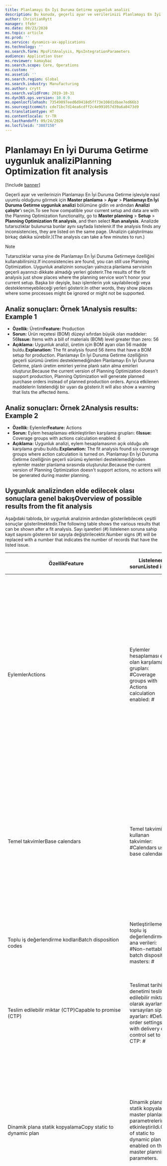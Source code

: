 ```yaml
---
title: Planlamayı En İyi Duruma Getirme uygunluk analizi
description: Bu konuda, geçerli ayar ve verilerinizi Planlamayı En İyi Duruma Getirme işlevinin özelliklerine göre nasıl doğrulayacağınız açıklanmaktadır.
author: ChristianRytt
manager: tfehr
ms.date: 09/23/2020
ms.topic: article
ms.prod: ''
ms.service: dynamics-ax-applications
ms.technology: ''
ms.search.form: MpsFitAnalysis, MpsIntegrationParameters
audience: Application User
ms.reviewer: kamaybac
ms.search.scope: Core, Operations
ms.custom: ''
ms.assetid: ''
ms.search.region: Global
ms.search.industry: Manufacturing
ms.author: crytt
ms.search.validFrom: 2019-10-31
ms.dyn365.ops.version: 10.0.9
ms.openlocfilehash: 73549097eed6d9418d5ff73e108d1dbae7ed66b3
ms.sourcegitcommit: cde71bc7d14ea6cdff2c4e991057d39a6a0473d9
ms.translationtype: HT
ms.contentlocale: tr-TR
ms.lasthandoff: 09/24/2020
ms.locfileid: "3887150"
---
```

# <a name="planning-optimization-fit-analysis"></a><span data-ttu-id="7374e-103">Planlamayı En İyi Duruma Getirme uygunluk analizi</span><span class="sxs-lookup"><span data-stu-id="7374e-103">Planning Optimization fit analysis</span></span>

[!include [banner](../../includes/banner.md)]

<span data-ttu-id="7374e-104">Geçerli ayar ve verilerinizin Planlamayı En İyi Duruma Getirme işleviyle nasıl uyumlu olduğunu görmek için **Master planlama** \> **Ayar** \> **Planlamayı En İyi Duruma Getirme uygunluk analizi** bölümüne gidin ve ardından **Analizi çalıştır**'ı seçin.</span><span class="sxs-lookup"><span data-stu-id="7374e-104">To see how compatible your current setup and data are with the Planning Optimization functionality, go to **Master planning** \> **Setup** \> **Planning Optimization fit analysis**, and then select **Run analysis**.</span></span> <span data-ttu-id="7374e-105">Analizde tutarsızlıklar bulunursa bunlar aynı sayfada listelenir.</span><span class="sxs-lookup"><span data-stu-id="7374e-105">If the analysis finds any inconsistencies, they are listed on the same page.</span></span> <span data-ttu-id="7374e-106">(Analizin çalıştırılması birkaç dakika sürebilir.)</span><span class="sxs-lookup"><span data-stu-id="7374e-106">(The analysis can take a few minutes to run.)</span></span>

> [!NOTE]
> <span data-ttu-id="7374e-107">Tutarsızlıklar varsa yine de Planlamayı En İyi Duruma Getirmeye özelliğini kullanabilirsiniz.</span><span class="sxs-lookup"><span data-stu-id="7374e-107">If inconsistencies are found, you can still use Planning Optimization.</span></span> <span data-ttu-id="7374e-108">Uygunluk analizinin sonuçları yalnızca planlama servisinin geçerli ayarınızı dikkate almadığı yerleri gösterir.</span><span class="sxs-lookup"><span data-stu-id="7374e-108">The results of the fit analysis just show places where the planning service won't honor your current setup.</span></span> <span data-ttu-id="7374e-109">Başka bir deyişle, bazı işlemlerin yok sayılabileceği veya desteklenmeyebileceği yerleri gösterir.</span><span class="sxs-lookup"><span data-stu-id="7374e-109">In other words, they show places where some processes might be ignored or might not be supported.</span></span>

## <a name="analysis-results-example-1"></a><span data-ttu-id="7374e-110">Analiz sonuçları: Örnek 1</span><span class="sxs-lookup"><span data-stu-id="7374e-110">Analysis results: Example 1</span></span>

- <span data-ttu-id="7374e-111">**Özellik:** Üretim</span><span class="sxs-lookup"><span data-stu-id="7374e-111">**Feature:** Production</span></span>
- <span data-ttu-id="7374e-112">**Sorun:** Ürün reçetesi (BOM) düzeyi sıfırdan büyük olan maddeler: 56</span><span class="sxs-lookup"><span data-stu-id="7374e-112">**Issue:** Items with a bill of materials (BOM) level greater than zero: 56</span></span>
- <span data-ttu-id="7374e-113">**Açıklama:** Uygunluk analizi, üretim için BOM ayarı olan 56 madde buldu.</span><span class="sxs-lookup"><span data-stu-id="7374e-113">**Explanation:** The fit analysis found 56 items that have a BOM setup for production.</span></span> <span data-ttu-id="7374e-114">Planlamayı En İyi Duruma Getirme özelliğinin geçerli sürümü üretimi desteklemediğinden Planlamayı En İyi Duruma Getirme, planlı üretim emirleri yerine planlı satın alma emirleri oluşturur.</span><span class="sxs-lookup"><span data-stu-id="7374e-114">Because the current version of Planning Optimization doesn't support production, Planning Optimization will generate planned purchase orders instead of planned production orders.</span></span> <span data-ttu-id="7374e-115">Ayrıca etkilenen maddelerin listelendiği bir uyarı da gösterir.</span><span class="sxs-lookup"><span data-stu-id="7374e-115">It will also show a warning that lists the affected items.</span></span>

## <a name="analysis-results-example-2"></a><span data-ttu-id="7374e-116">Analiz sonuçları: Örnek 2</span><span class="sxs-lookup"><span data-stu-id="7374e-116">Analysis results: Example 2</span></span>

- <span data-ttu-id="7374e-117">**Özellik:** Eylemler</span><span class="sxs-lookup"><span data-stu-id="7374e-117">**Feature:** Actions</span></span>
- <span data-ttu-id="7374e-118">**Sorun:** Eylem hesaplaması etkinleştirilen karşılama grupları: 6</span><span class="sxs-lookup"><span data-stu-id="7374e-118">**Issue:** Coverage groups with actions calculation enabled: 6</span></span>
- <span data-ttu-id="7374e-119">**Açıklama:** Uygunluk analizi, eylem hesaplamasının açık olduğu altı karşılama grubu buldu.</span><span class="sxs-lookup"><span data-stu-id="7374e-119">**Explanation:** The fit analysis found six coverage groups where action calculation is turned on.</span></span> <span data-ttu-id="7374e-120">Planlamayı En İyi Duruma Getirme özelliğinin geçerli sürümü eylemleri desteklemediğinden eylemler master planlama sırasında oluşturulur.</span><span class="sxs-lookup"><span data-stu-id="7374e-120">Because the current version of Planning Optimization doesn't support actions, no actions will be generated during master planning.</span></span>

## <a name="overview-of-possible-results-from-the-fit-analysis"></a><span data-ttu-id="7374e-121">Uygunluk analizinden elde edilecek olası sonuçlara genel bakış</span><span class="sxs-lookup"><span data-stu-id="7374e-121">Overview of possible results from the fit analysis</span></span>

<span data-ttu-id="7374e-122">Aşağıdaki tabloda, bir uygunluk analizinin ardından gösterilebilecek çeşitli sonuçlar gösterilmektedir.</span><span class="sxs-lookup"><span data-stu-id="7374e-122">The following table shows the various results that can be shown after a fit analysis.</span></span> <span data-ttu-id="7374e-123">Sayı işaretleri (_\#_) listelenen soruna sahip kayıt sayısını gösteren bir sayıyla değiştirilecektir.</span><span class="sxs-lookup"><span data-stu-id="7374e-123">Number signs (_\#_) will be replaced with a number that indicates the number of records that have the listed issue.</span></span>

| <span data-ttu-id="7374e-124">Özellik</span><span class="sxs-lookup"><span data-stu-id="7374e-124">Feature</span></span> | <span data-ttu-id="7374e-125">Listelenen sorun</span><span class="sxs-lookup"><span data-stu-id="7374e-125">Listed issue</span></span> | <span data-ttu-id="7374e-126">Açıklama</span><span class="sxs-lookup"><span data-stu-id="7374e-126">Explanation</span></span> | <span data-ttu-id="7374e-127">Beklenen kullanılabilirlik</span><span class="sxs-lookup"><span data-stu-id="7374e-127">Expected availability</span></span> |
| --- | --- | --- | --- |
| <span data-ttu-id="7374e-128">Eylemler</span><span class="sxs-lookup"><span data-stu-id="7374e-128">Actions</span></span> | <span data-ttu-id="7374e-129">Eylemler hesaplaması etkin olan karşılama grupları: _\#_</span><span class="sxs-lookup"><span data-stu-id="7374e-129">Coverage groups with Actions calculation enabled: _\#_</span></span> | <span data-ttu-id="7374e-130">Bu özellik beklemededir.</span><span class="sxs-lookup"><span data-stu-id="7374e-130">This feature is pending.</span></span> <span data-ttu-id="7374e-131">Şu anda, bu ayara bakılmaksızın eylemler Planlamayı En İyi Duruma Getirme etkinleştirildiğinde master planlama sırasında oluşturulmaz.</span><span class="sxs-lookup"><span data-stu-id="7374e-131">Currently, actions aren't generated during master planning when Planning Optimization is enabled, regardless of this setting.</span></span> <span data-ttu-id="7374e-132">Eylemlerin başlıca amacı, varolan siparişlerde değişiklik önermektir.</span><span class="sxs-lookup"><span data-stu-id="7374e-132">The main purpose of actions is to suggest changes to existing orders.</span></span> <span data-ttu-id="7374e-133">Eylemlerin iş süreçlerinizin bir parçası olarak etkin şekilde uygulanıp uygulanmadığını veya siparişlerle ilgili gecikme bilgilerinin yeterli olup olmadığı değerlendirin.</span><span class="sxs-lookup"><span data-stu-id="7374e-133">Evaluate if actions are actively applied as part of your business processes or if the delay information related to the orders is sufficient.</span></span> | <span data-ttu-id="7374e-134">2021 Ekim</span><span class="sxs-lookup"><span data-stu-id="7374e-134">October 2021</span></span> |
| <span data-ttu-id="7374e-135">Temel takvimler</span><span class="sxs-lookup"><span data-stu-id="7374e-135">Base calendars</span></span> | <span data-ttu-id="7374e-136">Temel takvimi kullanan takvimler: _\#_</span><span class="sxs-lookup"><span data-stu-id="7374e-136">Calendars using base calendar: _\#_</span></span> | <span data-ttu-id="7374e-137">Bu özellik beklemededir.</span><span class="sxs-lookup"><span data-stu-id="7374e-137">This feature is pending.</span></span> <span data-ttu-id="7374e-138">Şu anda, Planlamayı En İyi Duruma Getirme etkinleştirildiğinde temel takvim yok sayılır.</span><span class="sxs-lookup"><span data-stu-id="7374e-138">Currently, the base calendar is ignored when Planning Optimization is enabled.</span></span> <span data-ttu-id="7374e-139">İş süreçleriniz için temel takvimin gerekip gerekmediğini veya takvimlerdeki doğrudan kurulumun yeterli olup olmadığını değerlendirin.</span><span class="sxs-lookup"><span data-stu-id="7374e-139">Evaluate if the base calendar is needed for your business processes or if direct setup in calendars is sufficient.</span></span> | <span data-ttu-id="7374e-140">Nisan 2021</span><span class="sxs-lookup"><span data-stu-id="7374e-140">April 2021</span></span> | 
| <span data-ttu-id="7374e-141">Toplu iş değerlendirme kodları</span><span class="sxs-lookup"><span data-stu-id="7374e-141">Batch disposition codes</span></span> | <span data-ttu-id="7374e-142">Netleştirilemeyen toplu iş değerlendirme ana verileri: _\#_</span><span class="sxs-lookup"><span data-stu-id="7374e-142">Non-nettable batch disposition masters: _\#_</span></span> | <span data-ttu-id="7374e-143">Bu özellik beklemededir.</span><span class="sxs-lookup"><span data-stu-id="7374e-143">This feature is pending.</span></span> <span data-ttu-id="7374e-144">Şu anda, Planlamayı En İyi Duruma Getirme etkinleştirildiğinde, toplu iş değerlendirme kodları yok sayılır.</span><span class="sxs-lookup"><span data-stu-id="7374e-144">Currently, batch disposition codes are ignored when Planning Optimization is enabled.</span></span> | <span data-ttu-id="7374e-145">2021 Ekim</span><span class="sxs-lookup"><span data-stu-id="7374e-145">October 2021</span></span> |
| <span data-ttu-id="7374e-146">Teslim edilebilir miktar (CTP)</span><span class="sxs-lookup"><span data-stu-id="7374e-146">Capable to promise (CTP)</span></span> | <span data-ttu-id="7374e-147">Teslimat tarihi denetimi teslim edilebilir miktar olarak ayarlanmış varsayılan sipariş ayarları: _\#_</span><span class="sxs-lookup"><span data-stu-id="7374e-147">Default order settings with delivery date control set to CTP: _\#_</span></span> | <span data-ttu-id="7374e-148">Bu özellik beklemededir.</span><span class="sxs-lookup"><span data-stu-id="7374e-148">This feature is pending.</span></span> <span data-ttu-id="7374e-149">Şu anda, bu ayara bakılmaksızın, Planlamayı En İyi Duruma Getirme özelliği etkinleştirildiğinde, CTP yok sayılır.</span><span class="sxs-lookup"><span data-stu-id="7374e-149">Currently, CTP is ignored when Planning Optimization is enabled, regardless of this setting.</span></span> | <span data-ttu-id="7374e-150">2021 Ekim</span><span class="sxs-lookup"><span data-stu-id="7374e-150">October 2021</span></span> |
| <span data-ttu-id="7374e-151">Dinamik plana statik kopyalama</span><span class="sxs-lookup"><span data-stu-id="7374e-151">Copy static to dynamic plan</span></span> | <span data-ttu-id="7374e-152">Dinamik plana statik kopyalama master planlama parametrelerinde etkinleştirildi.</span><span class="sxs-lookup"><span data-stu-id="7374e-152">Copy of static to dynamic plan is enabled on the master planning parameters.</span></span> | <span data-ttu-id="7374e-153">Planlamayı En İyi Duruma Getirme statik planı bu ayardan bağımsız olarak dinamik plana kopyalamaz.</span><span class="sxs-lookup"><span data-stu-id="7374e-153">Planning Optimization doesn't copy the static plan to the dynamic plan, regardless of this setting.</span></span> <span data-ttu-id="7374e-154">Genel olarak, bu kavram, Planlamayı En İyi Duruma Getirme sağlayan hız ve tamamlama nedeniyle daha az ilgilidir.</span><span class="sxs-lookup"><span data-stu-id="7374e-154">In general, this concept is less relevant because of the speed and complete regeneration that Planning Optimization provides.</span></span> <span data-ttu-id="7374e-155">İki veya daha fazla plan kullanılıyorsa, master planlama her plan için tetiklenmelidir.</span><span class="sxs-lookup"><span data-stu-id="7374e-155">If two or more plans are used, master planning should be triggered for each plan.</span></span> | <span data-ttu-id="7374e-156">2021 Ekim</span><span class="sxs-lookup"><span data-stu-id="7374e-156">October 2021</span></span> |
| <span data-ttu-id="7374e-157">Kesinleştirme</span><span class="sxs-lookup"><span data-stu-id="7374e-157">Firming</span></span> | <span data-ttu-id="7374e-158">Otomatik kesinleştirme zaman dilimi ayarlanmış karşılama grupları: _\#_</span><span class="sxs-lookup"><span data-stu-id="7374e-158">Coverage groups with auto firming time fence set: _\#_</span></span> | <span data-ttu-id="7374e-159">Sürüm 10.0.7 ve sonrasında, kesinleştirme ( _Planlamayı En İyi Duruma Getirme için Otomatik kesinleştirme_ özelliğinin [Özellik yönetiminde](../../../fin-ops-core/fin-ops/get-started/feature-management/feature-management-overview.md) etkinleştirilmiş olması koşuluyla) ayrı bir kesinleştirme toplu işi olarak desteklenir.</span><span class="sxs-lookup"><span data-stu-id="7374e-159">In version 10.0.7 and later, firming is supported as a separate firming batch job after master planning is completed (provided the _Auto-firming for Planning Optimization_ feature has been enabled in [feature management](../../../fin-ops-core/fin-ops/get-started/feature-management/feature-management-overview.md)).</span></span> <span data-ttu-id="7374e-160">Planlamayı En İyi Duruma Getirme için otomatik kesinleştirmenin gereksinim tarihini (bitiş tarihi) değil, sipariş tarihini temel aldığını unutmayın.</span><span class="sxs-lookup"><span data-stu-id="7374e-160">Note that auto firming for Planning Optimization is based on the order date (start date), not the requirement date (end date).</span></span> <span data-ttu-id="7374e-161">Bu davranış, planlanan siparişlerin, sağlama süresini kesinleştirme zaman dilimine dahil etmek zorunda kalmadan, vade tarihinde kesinleştirilmesini sağlar.</span><span class="sxs-lookup"><span data-stu-id="7374e-161">This behavior ensures that firming of planned orders occurs in due time, without having to include lead time in the firming time fence.</span></span> | <span data-ttu-id="7374e-162">Destekleniyor</span><span class="sxs-lookup"><span data-stu-id="7374e-162">Supported</span></span> |
| <span data-ttu-id="7374e-163">Kesinleştirme</span><span class="sxs-lookup"><span data-stu-id="7374e-163">Firming</span></span> | <span data-ttu-id="7374e-164">Otomatik kesinleştirme ayarlanmış madde karşılama kayıtları: _\#_</span><span class="sxs-lookup"><span data-stu-id="7374e-164">Item coverage records with auto firming set: _\#_</span></span> | <span data-ttu-id="7374e-165">Sürüm 10.0.7 ve sonrasında, otomatik kesinleştirme ( _Planlamayı En İyi Duruma Getirme için Otomatik kesinleştirme_ özelliğinin [Özellik yönetiminde](../../../fin-ops-core/fin-ops/get-started/feature-management/feature-management-overview.md) etkinleştirilmiş olması koşuluyla) ayrı bir kesinleştirme toplu işi olarak desteklenir.</span><span class="sxs-lookup"><span data-stu-id="7374e-165">In version 10.0.7 and later, auto firming is supported as a separate firming batch job after master planning is completed (provided the _Auto-firming for Planning Optimization_ feature has been enabled in [feature management](../../../fin-ops-core/fin-ops/get-started/feature-management/feature-management-overview.md)).</span></span> <span data-ttu-id="7374e-166">Planlamayı En İyi Duruma Getirme için otomatik kesinleştirmenin gereksinim tarihini (bitiş tarihi) değil, sipariş tarihini temel aldığını unutmayın.</span><span class="sxs-lookup"><span data-stu-id="7374e-166">Note that auto firming for Planning Optimization is based on the order date (start date), not the requirement date (end date).</span></span> <span data-ttu-id="7374e-167">Bu davranış, planlanan siparişlerin, sağlama süresini kesinleştirme zaman dilimine dahil etmek zorunda kalmadan, vade tarihinde kesinleştirilmesini sağlar.</span><span class="sxs-lookup"><span data-stu-id="7374e-167">This behavior ensures that firming of planned orders occurs in due time, without having to include lead time in the firming time fence.</span></span> | <span data-ttu-id="7374e-168">Destekleniyor</span><span class="sxs-lookup"><span data-stu-id="7374e-168">Supported</span></span> |
| <span data-ttu-id="7374e-169">Kesinleştirme</span><span class="sxs-lookup"><span data-stu-id="7374e-169">Firming</span></span> | <span data-ttu-id="7374e-170">Otomatik kesinleştirme ayarlanmış master planlar: _\#_</span><span class="sxs-lookup"><span data-stu-id="7374e-170">Master plans with auto firming set: _\#_</span></span> | <span data-ttu-id="7374e-171">Sürüm 10.0.7 ve sonrasında, otomatik kesinleştirme ( _Planlamayı En İyi Duruma Getirme için Otomatik kesinleştirme_ özelliğinin [Özellik yönetiminde](../../../fin-ops-core/fin-ops/get-started/feature-management/feature-management-overview.md) etkinleştirilmiş olması koşuluyla) ayrı bir kesinleştirme toplu işi olarak desteklenir.</span><span class="sxs-lookup"><span data-stu-id="7374e-171">In version 10.0.7 and later, auto firming is supported as a separate firming batch job after master planning is completed (provided the _Auto-firming for Planning Optimization_ feature has been enabled in [feature management](../../../fin-ops-core/fin-ops/get-started/feature-management/feature-management-overview.md)).</span></span> <span data-ttu-id="7374e-172">Planlamayı En İyi Duruma Getirme için otomatik kesinleştirmenin gereksinim tarihini (bitiş tarihi) değil, sipariş tarihini temel aldığını unutmayın.</span><span class="sxs-lookup"><span data-stu-id="7374e-172">Note that auto firming for Planning Optimization is based on the order date (start date), not the requirement date (end date).</span></span> <span data-ttu-id="7374e-173">Bu davranış, planlanan siparişlerin, sağlama süresini kesinleştirme zaman dilimine dahil etmek zorunda kalmadan, vade tarihinde kesinleştirilmesini sağlar.</span><span class="sxs-lookup"><span data-stu-id="7374e-173">This behavior ensures that firming of planned orders occurs in due time, without having to include lead time in the firming time fence.</span></span> | <span data-ttu-id="7374e-174">Destekleniyor</span><span class="sxs-lookup"><span data-stu-id="7374e-174">Supported</span></span> |
| <span data-ttu-id="7374e-175">FitAnalysisPlanningItems</span><span class="sxs-lookup"><span data-stu-id="7374e-175">FitAnalysisPlanningItems</span></span> | <span data-ttu-id="7374e-176">Planlama Maddeleri: _\#_</span><span class="sxs-lookup"><span data-stu-id="7374e-176">Planning Items: _\#_</span></span> | <span data-ttu-id="7374e-177">Bu özellik beklemededir.</span><span class="sxs-lookup"><span data-stu-id="7374e-177">This feature is pending.</span></span> <span data-ttu-id="7374e-178">Şu anda, planlama maddeleri Planlamayı En İyi Duruma Getirme özelliği etkinleştirildiğinde, normal maddeler gibi işlenmektedir.</span><span class="sxs-lookup"><span data-stu-id="7374e-178">Currently, planning items are handled like regular items when Planning Optimization is enabled.</span></span> | <span data-ttu-id="7374e-179">2021 Ekim</span><span class="sxs-lookup"><span data-stu-id="7374e-179">October 2021</span></span> |
| <span data-ttu-id="7374e-180">Tahmin</span><span class="sxs-lookup"><span data-stu-id="7374e-180">Forecast</span></span> | <span data-ttu-id="7374e-181">"Şirketlerarası siparişleri dahil et" etkin karşılama grupları: _\#_</span><span class="sxs-lookup"><span data-stu-id="7374e-181">Coverage groups with "Include intercompany orders" enabled: _\#_</span></span> | <span data-ttu-id="7374e-182">Bu özellik beklemededir.</span><span class="sxs-lookup"><span data-stu-id="7374e-182">This feature is pending.</span></span> <span data-ttu-id="7374e-183">Şu anda, bu ayara bakılmaksızın Planlamayı En İyi Duruma Getirme etkinleştirildiğinde master planlama aşağı akışla planlanan talebi içermez.</span><span class="sxs-lookup"><span data-stu-id="7374e-183">Currently, master planning doesn't include downstream planned demand when Planning Optimization is enabled, regardless of this setting.</span></span> <span data-ttu-id="7374e-184">Serbest bırakılmış/kesinleştirilmiş siparişlerin normal şirketlerarası işlevlerle çalışmaya devam ettiğini ve birçok senaryoyu kapsayacağını unutmayın.</span><span class="sxs-lookup"><span data-stu-id="7374e-184">Note that released/firmed orders still work with the regular intercompany functionality and will cover most scenarios.</span></span> | <span data-ttu-id="7374e-185">2020 Ekim</span><span class="sxs-lookup"><span data-stu-id="7374e-185">October 2020</span></span> |
| <span data-ttu-id="7374e-186">Tahmin</span><span class="sxs-lookup"><span data-stu-id="7374e-186">Forecast</span></span> | <span data-ttu-id="7374e-187">"Tahmin azaltma ölçütü" ayarına sahip karşılama grupları, "Siparişler" ayarından farklı bir değere ayarlanır: _\#_</span><span class="sxs-lookup"><span data-stu-id="7374e-187">Coverage groups with "Reduce forecast by" setting set to a value different than "Orders": _\#_</span></span> | <span data-ttu-id="7374e-188">Varsayılan olarak, Planlamayı En İyi Duruma Getirme bu ayardan bağımsız olarak siparişler için "Tahmini azaltma ölçütü"nü kullanır.</span><span class="sxs-lookup"><span data-stu-id="7374e-188">By default, Planning Optimization uses "Reduce forecast by" for orders, regardless of this setting.</span></span> | <span data-ttu-id="7374e-189">2020 Ekim</span><span class="sxs-lookup"><span data-stu-id="7374e-189">October 2020</span></span> |
| <span data-ttu-id="7374e-190">Tahmin</span><span class="sxs-lookup"><span data-stu-id="7374e-190">Forecast</span></span> | <span data-ttu-id="7374e-191">Alt modellere sahip tahmin modelleri: _\#_</span><span class="sxs-lookup"><span data-stu-id="7374e-191">Forecast models with sub models: _\#_</span></span> | <span data-ttu-id="7374e-192">Bu özellik beklemededir.</span><span class="sxs-lookup"><span data-stu-id="7374e-192">This feature is pending.</span></span> <span data-ttu-id="7374e-193">Şu anda alt model kullanan tahminler, Planlamayı En İyi Duruma Getirme etkin olduğunda desteklenmez.</span><span class="sxs-lookup"><span data-stu-id="7374e-193">Currently, forecasts that use sub-models aren't supported when Planning Optimization is enabled.</span></span> <span data-ttu-id="7374e-194">Bu ayar ne olursa olsun yok sayılır.</span><span class="sxs-lookup"><span data-stu-id="7374e-194">They will be ignored, regardless of this setting.</span></span> | <span data-ttu-id="7374e-195">Nisan 2021</span><span class="sxs-lookup"><span data-stu-id="7374e-195">April 2021</span></span> |
| <span data-ttu-id="7374e-196">Tahmin</span><span class="sxs-lookup"><span data-stu-id="7374e-196">Forecast</span></span> | <span data-ttu-id="7374e-197">"Tedarik tahminini dahil et" seçeneğinin etkin olduğu Master planlar: _\#_</span><span class="sxs-lookup"><span data-stu-id="7374e-197">Master plans with "Include supply forecast" enabled: _\#_</span></span> | <span data-ttu-id="7374e-198">Bu özellik beklemededir.</span><span class="sxs-lookup"><span data-stu-id="7374e-198">This feature is pending.</span></span> <span data-ttu-id="7374e-199">Şu anda tedarik tahminleri, Planlamayı En İyi Duruma Getirme etkin olduğunda desteklenmez.</span><span class="sxs-lookup"><span data-stu-id="7374e-199">Currently, supply forecasts aren't supported when Planning Optimization is enabled.</span></span> <span data-ttu-id="7374e-200">Bu ayar ne olursa olsun yok sayılır.</span><span class="sxs-lookup"><span data-stu-id="7374e-200">They will be ignored, regardless of this setting.</span></span> | <span data-ttu-id="7374e-201">2021 Ekim</span><span class="sxs-lookup"><span data-stu-id="7374e-201">October 2021</span></span> |
| <span data-ttu-id="7374e-202">Dondurma zaman dilimi</span><span class="sxs-lookup"><span data-stu-id="7374e-202">Freeze time fence</span></span> | <span data-ttu-id="7374e-203">Dondurma zaman dilimi ayarlanmış karşılama grupları: _\#_</span><span class="sxs-lookup"><span data-stu-id="7374e-203">Coverage groups with freeze time fence set: _\#_</span></span> | <span data-ttu-id="7374e-204">Dondurma zaman dilimi genellikle kullanılmaz ve şu anda Planlamayı En İyi Duruma Getirme için bunun dahil edileceği plan yoktur.</span><span class="sxs-lookup"><span data-stu-id="7374e-204">The freeze time fence isn't often used, and there are currently no plans to include it for Planning Optimization.</span></span> <span data-ttu-id="7374e-205">Şu anda, bu ayara bakılmaksızın, Planlamayı En İyi Duruma Getirme özelliği etkinleştirildiğinde, dondurma zaman dilimi ayarı yok sayılır.</span><span class="sxs-lookup"><span data-stu-id="7374e-205">Currently, the freeze time fence setup is ignored when Planning Optimization is enabled, regardless of this setting.</span></span> | <span data-ttu-id="7374e-206">-</span><span class="sxs-lookup"><span data-stu-id="7374e-206">N/A</span></span> |
| <span data-ttu-id="7374e-207">Dondurma zaman dilimi</span><span class="sxs-lookup"><span data-stu-id="7374e-207">Freeze time fence</span></span> | <span data-ttu-id="7374e-208">Dondurma zaman dilimi ayarlanmış madde karşılama kayıtları: _\#_</span><span class="sxs-lookup"><span data-stu-id="7374e-208">Item coverage records with freeze time fence set: _\#_</span></span> | <span data-ttu-id="7374e-209">Dondurma zaman dilimi genellikle kullanılmaz ve şu anda Planlamayı En İyi Duruma Getirme için bunun dahil edileceği plan yoktur.</span><span class="sxs-lookup"><span data-stu-id="7374e-209">The freeze time fence isn't often used, and there are currently no plans to include it for Planning Optimization.</span></span> <span data-ttu-id="7374e-210">Şu anda, bu ayara bakılmaksızın, Planlamayı En İyi Duruma Getirme özelliği etkinleştirildiğinde, dondurma zaman dilimi ayarı yok sayılır.</span><span class="sxs-lookup"><span data-stu-id="7374e-210">Currently, the freeze time fence setup is ignored when Planning Optimization is enabled, regardless of this setting.</span></span> | <span data-ttu-id="7374e-211">-</span><span class="sxs-lookup"><span data-stu-id="7374e-211">N/A</span></span> |
| <span data-ttu-id="7374e-212">Dondurma zaman dilimi</span><span class="sxs-lookup"><span data-stu-id="7374e-212">Freeze time fence</span></span> | <span data-ttu-id="7374e-213">Dondurma zaman dilimi ayarlanmış master planlar: _\#_</span><span class="sxs-lookup"><span data-stu-id="7374e-213">Master plans with freeze time fence set: _\#_</span></span> | <span data-ttu-id="7374e-214">Dondurma zaman dilimi genellikle kullanılmaz ve şu anda Planlamayı En İyi Duruma Getirme için bunun dahil edileceği plan yoktur.</span><span class="sxs-lookup"><span data-stu-id="7374e-214">The freeze time fence isn't often used, and there are currently no plans to include it for Planning Optimization.</span></span> <span data-ttu-id="7374e-215">Şu anda, bu ayara bakılmaksızın, Planlamayı En İyi Duruma Getirme özelliği etkinleştirildiğinde, dondurma zaman dilimi ayarı yok sayılır.</span><span class="sxs-lookup"><span data-stu-id="7374e-215">Currently, the freeze time fence setup is ignored when Planning Optimization is enabled, regardless of this setting.</span></span> | <span data-ttu-id="7374e-216">-</span><span class="sxs-lookup"><span data-stu-id="7374e-216">N/A</span></span> |
| <span data-ttu-id="7374e-217">Şirketlerarası</span><span class="sxs-lookup"><span data-stu-id="7374e-217">Intercompany</span></span> | <span data-ttu-id="7374e-218">Planlanmış aşağı akış talebi dahil master planlar: _\#_</span><span class="sxs-lookup"><span data-stu-id="7374e-218">Master plans including planned downstream demand: _\#_</span></span> | <span data-ttu-id="7374e-219">Bu özellik beklemededir.</span><span class="sxs-lookup"><span data-stu-id="7374e-219">This feature is pending.</span></span> <span data-ttu-id="7374e-220">Şu anda, bu ayara bakılmaksızın Planlamayı En İyi Duruma Getirme etkinleştirildiğinde master planlama aşağı akışla planlanan talebi içermez.</span><span class="sxs-lookup"><span data-stu-id="7374e-220">Currently, master planning doesn't include downstream planned demand when Planning Optimization is enabled, regardless of this setting.</span></span> <span data-ttu-id="7374e-221">Serbest bırakılmış/kesinleştirilmiş siparişlerin normal şirketlerarası işlevlerle çalışmaya devam ettiğini ve birçok senaryoyu kapsayacağını unutmayın.</span><span class="sxs-lookup"><span data-stu-id="7374e-221">Note that released/firmed orders still work with the normal intercompany functionality and will cover most scenarios.</span></span> | <span data-ttu-id="7374e-222">2020 Ekim</span><span class="sxs-lookup"><span data-stu-id="7374e-222">October 2020</span></span> |
| <span data-ttu-id="7374e-223">Kanban</span><span class="sxs-lookup"><span data-stu-id="7374e-223">Kanban</span></span> | <span data-ttu-id="7374e-224">Planlanan sipariş türü kanban olan madde karşılama kayıtları: _\#_</span><span class="sxs-lookup"><span data-stu-id="7374e-224">Item coverage records with planned order type kanban: _\#_</span></span> | <span data-ttu-id="7374e-225">Bu özellik beklemededir.</span><span class="sxs-lookup"><span data-stu-id="7374e-225">This feature is pending.</span></span> <span data-ttu-id="7374e-226">Şu anda, Planlamayı En İyi Duruma Getirme etkinleştirildiğinde, Kanban olarak ayarlanmış madde karşılama yok sayılır.</span><span class="sxs-lookup"><span data-stu-id="7374e-226">Currently, item coverage that is set to kanban will be ignored when Planning Optimization is enabled.</span></span> <span data-ttu-id="7374e-227">Kanban planlı sipariş türü Master planlama sırasında bir uyarı oluşturacak ve planlanan satınalma siparişleri ilgili talebi kapsayacak şekilde oluşturulacaktır.</span><span class="sxs-lookup"><span data-stu-id="7374e-227">The kanban planned order type will create a warning during master planning, and planned purchase orders will be created to cover the related demand.</span></span> | <span data-ttu-id="7374e-228">2021 Ekim</span><span class="sxs-lookup"><span data-stu-id="7374e-228">October 2021</span></span> |
| <span data-ttu-id="7374e-229">Kanban</span><span class="sxs-lookup"><span data-stu-id="7374e-229">Kanban</span></span> | <span data-ttu-id="7374e-230">Varsayılan sipariş türü kanban olan maddeler: _\#_</span><span class="sxs-lookup"><span data-stu-id="7374e-230">Items with default order type kanban: _\#_</span></span> | <span data-ttu-id="7374e-231">Şu anda, Planlamayı En İyi Duruma Getirme etkinleştirildiğinde, Kanban olarak ayarlanmış varsayılan sipariş türü yok sayılır.</span><span class="sxs-lookup"><span data-stu-id="7374e-231">Currently, a default order type that is set to kanban will be ignored when Planning Optimization is enabled.</span></span> <span data-ttu-id="7374e-232">Kanban varsayılan sipariş türü Master planlama sırasında bir uyarı oluşturacak ve planlanan satınalma siparişleri ilgili talebi kapsayacak şekilde oluşturulacaktır.</span><span class="sxs-lookup"><span data-stu-id="7374e-232">The kanban default order type will create a warning during master planning, and planned purchase orders will be created to cover the related demand.</span></span> | <span data-ttu-id="7374e-233">2021 Ekim</span><span class="sxs-lookup"><span data-stu-id="7374e-233">October 2021</span></span> |
| <span data-ttu-id="7374e-234">Ürün yaşam döngüsü durumu</span><span class="sxs-lookup"><span data-stu-id="7374e-234">Product lifecycle state</span></span>   | <span data-ttu-id="7374e-235">Ürün yaşam döngüsü durumları planlama için etkin değil: _\#_</span><span class="sxs-lookup"><span data-stu-id="7374e-235">Product lifecycle states not active for planning: _\#_</span></span> | <span data-ttu-id="7374e-236">Bu özellik beklemededir.</span><span class="sxs-lookup"><span data-stu-id="7374e-236">This is a pending feature.</span></span> <span data-ttu-id="7374e-237">Şu anda Planlamayı En İyi Duruma Getirme etkinken, Ürün yaşam döngüsü durumu yok sayılır.</span><span class="sxs-lookup"><span data-stu-id="7374e-237">Currently the Product lifecycle state is ignored with Planning Optimization enabled.</span></span> <span data-ttu-id="7374e-238">Ürün yaşam döngüsü durumunun planlama için devre dışı bırakıldığı ürünlerin dahil edilmesini önlemek için plan düzeyi ürün filtresini ayarlayabilirsiniz.</span><span class="sxs-lookup"><span data-stu-id="7374e-238">You can adjust the plan level product filter to avoid including products where product lifecycle state is disabled for planning.</span></span> | <span data-ttu-id="7374e-239">2020 Ekim</span><span class="sxs-lookup"><span data-stu-id="7374e-239">October 2020</span></span> |
| <span data-ttu-id="7374e-240">Üretim</span><span class="sxs-lookup"><span data-stu-id="7374e-240">Production</span></span> | <span data-ttu-id="7374e-241">Yuvarlama veya birden fazla kurulum içeren ürün reçetesi satırları: _\#_</span><span class="sxs-lookup"><span data-stu-id="7374e-241">BOM lines with rounding or multiple setup: _\#_</span></span> | <span data-ttu-id="7374e-242">Bu özellik beklemededir.</span><span class="sxs-lookup"><span data-stu-id="7374e-242">This feature is pending.</span></span> <span data-ttu-id="7374e-243">Şu anda, Planlamayı En İyi Duruma Getirme etkinleştirildiğinde, ürün reçetesi satırlarında yuvarlama ve birden çok kurulum bu ayara bakılmaksızın yok sayılır.</span><span class="sxs-lookup"><span data-stu-id="7374e-243">Currently, rounding and multiple setups are ignored on BOM lines when Planning Optimization is enabled, regardless of this setting.</span></span> | <span data-ttu-id="7374e-244">Nisan 2021</span><span class="sxs-lookup"><span data-stu-id="7374e-244">April 2021</span></span> |
| <span data-ttu-id="7374e-245">Üretim</span><span class="sxs-lookup"><span data-stu-id="7374e-245">Production</span></span> | <span data-ttu-id="7374e-246">Formül ölçümü içeren ürün reçetesi/formül satırları: _\#_</span><span class="sxs-lookup"><span data-stu-id="7374e-246">BOM/formula lines with formula measurement: _\#_</span></span> | <span data-ttu-id="7374e-247">Bu özellik beklemededir.</span><span class="sxs-lookup"><span data-stu-id="7374e-247">This feature is pending.</span></span> <span data-ttu-id="7374e-248">Şu anda, Planlamayı En İyi Duruma Getirme etkinleştirildiğinde, ürün reçetesi ve formül satırlarında formül ölçümü bu ayara bakılmaksızın yok sayılır.</span><span class="sxs-lookup"><span data-stu-id="7374e-248">Currently, formula measurement is ignored on BOM and formula lines when Planning Optimization is enabled, regardless of this setting.</span></span> | <span data-ttu-id="7374e-249">2021 Ekim</span><span class="sxs-lookup"><span data-stu-id="7374e-249">October 2021</span></span> |
| <span data-ttu-id="7374e-250">Üretim</span><span class="sxs-lookup"><span data-stu-id="7374e-250">Production</span></span> | <span data-ttu-id="7374e-251">Madde alternatifi olan ürün reçetesi/formül satırları (plan grupları): _\#_</span><span class="sxs-lookup"><span data-stu-id="7374e-251">BOM/formula lines with item substitution (plan groups): _\#_</span></span> | <span data-ttu-id="7374e-252">Bu özellik beklemededir.</span><span class="sxs-lookup"><span data-stu-id="7374e-252">This feature is pending.</span></span> <span data-ttu-id="7374e-253">Şu anda, Planlamayı En İyi Duruma Getirme etkinleştirildiğinde, ürün reçetesi ve formül satırlarında madde alternatifi (plan grupları) bu ayara bakılmaksızın yok sayılır.</span><span class="sxs-lookup"><span data-stu-id="7374e-253">Currently, item substitution (plan groups) is ignored on BOM and formula lines when Planning Optimization is enabled, regardless of this setting.</span></span> | <span data-ttu-id="7374e-254">2021 Ekim</span><span class="sxs-lookup"><span data-stu-id="7374e-254">October 2021</span></span> |
| <span data-ttu-id="7374e-255">Üretim</span><span class="sxs-lookup"><span data-stu-id="7374e-255">Production</span></span> | <span data-ttu-id="7374e-256">Negatif miktara sahip ürün reçetesi/formül satırları: _\#_</span><span class="sxs-lookup"><span data-stu-id="7374e-256">BOM/formula lines with negative quantity: _\#_</span></span> | <span data-ttu-id="7374e-257">Bu özellik beklemededir.</span><span class="sxs-lookup"><span data-stu-id="7374e-257">This feature is pending.</span></span> <span data-ttu-id="7374e-258">Negatif miktarı olan ürün reçetesi ve formül satırları 0 (sıfır) miktarıyla dahil edilir ve Planlamayı En İyi Duruma Getirme etkinleştirildiğinde bir uyarı verilir.</span><span class="sxs-lookup"><span data-stu-id="7374e-258">BOM and formula lines that have negative quantity will be included with a quantity of 0 (zero) and a warning will be issued when Planning Optimization is enabled.</span></span> <span data-ttu-id="7374e-259">Uyarılardan kaçınmak için ana verileri güncelleştirin.</span><span class="sxs-lookup"><span data-stu-id="7374e-259">Update master data to avoid warnings.</span></span> | <span data-ttu-id="7374e-260">2021 Ekim</span><span class="sxs-lookup"><span data-stu-id="7374e-260">October 2021</span></span> |
| <span data-ttu-id="7374e-261">Üretim</span><span class="sxs-lookup"><span data-stu-id="7374e-261">Production</span></span> | <span data-ttu-id="7374e-262">Kaynak tüketimi içeren ürün reçetesi/formül satırları: _\#_</span><span class="sxs-lookup"><span data-stu-id="7374e-262">BOM/formula lines with resource consumption: _\#_</span></span> | <span data-ttu-id="7374e-263">Bu özellik beklemededir.</span><span class="sxs-lookup"><span data-stu-id="7374e-263">This feature is pending.</span></span> <span data-ttu-id="7374e-264">Şu anda, Planlamayı En İyi Duruma Getirme etkinleştirildiğinde, kaynak tüketimi olan ürün reçetesi ve formül satırları yok sayılır.</span><span class="sxs-lookup"><span data-stu-id="7374e-264">Currently, BOM and formula lines that have resource consumption are ignored when Planning Optimization is enabled.</span></span> <span data-ttu-id="7374e-265">Bu özellik desteklenmeye başladığında, malzeme gereksinimi üretim başlangıç tarihi olarak ayarlanır.</span><span class="sxs-lookup"><span data-stu-id="7374e-265">When this feature is supported, the material requirement will be set to the production start date.</span></span> <span data-ttu-id="7374e-266">Bu özellik desteklenene kadar, kaynak tüketim bayrağıyla işaretlenen malzemeler için gereksinimler oluşturulmaz.</span><span class="sxs-lookup"><span data-stu-id="7374e-266">Until this feature is supported, requirements will not be generated for materials that are marked with a resource consumption flag.</span></span> | <span data-ttu-id="7374e-267">Nisan 2021</span><span class="sxs-lookup"><span data-stu-id="7374e-267">April 2021</span></span> |
| <span data-ttu-id="7374e-268">Üretim</span><span class="sxs-lookup"><span data-stu-id="7374e-268">Production</span></span> | <span data-ttu-id="7374e-269">Adım tüketimi içeren ürün reçetesi/formül satırları: _\#_</span><span class="sxs-lookup"><span data-stu-id="7374e-269">BOM/formula lines with step consumption: _\#_</span></span> | <span data-ttu-id="7374e-270">Bu özellik beklemededir.</span><span class="sxs-lookup"><span data-stu-id="7374e-270">This feature is pending.</span></span> <span data-ttu-id="7374e-271">Şu anda, Planlamayı En İyi Duruma Getirme etkinleştirildiğinde, adım tüketimi ürün reçetesi ve formül satırında yok sayılır.</span><span class="sxs-lookup"><span data-stu-id="7374e-271">Currently, step consumption is ignored on BOM and formula lines when Planning Optimization is enabled.</span></span> | <span data-ttu-id="7374e-272">2021 Ekim</span><span class="sxs-lookup"><span data-stu-id="7374e-272">October 2021</span></span> |
| <span data-ttu-id="7374e-273">Üretim</span><span class="sxs-lookup"><span data-stu-id="7374e-273">Production</span></span> | <span data-ttu-id="7374e-274">Sabit ıskarta veya değişken ıskartanın tanımlandığı ürün reçeteleri: _\#_</span><span class="sxs-lookup"><span data-stu-id="7374e-274">BOMs with constant scrap or variable scrap defined: _\#_</span></span> | <span data-ttu-id="7374e-275">Bu özellik beklemededir.</span><span class="sxs-lookup"><span data-stu-id="7374e-275">This feature is pending.</span></span> <span data-ttu-id="7374e-276">Şu anda, Planlamayı En İyi Duruma Getirme etkinleştirildiğinde, ürün reçetelerinde tanımlanan sabit ıskarta ve değişken ıskarta yok sayılır.</span><span class="sxs-lookup"><span data-stu-id="7374e-276">Currently, constant scrap and variable scrap that are defined on BOMs are ignored when Planning Optimization is enabled.</span></span> | <span data-ttu-id="7374e-277">2021 Ekim</span><span class="sxs-lookup"><span data-stu-id="7374e-277">October 2021</span></span> |
| <span data-ttu-id="7374e-278">Üretim</span><span class="sxs-lookup"><span data-stu-id="7374e-278">Production</span></span> | <span data-ttu-id="7374e-279">Alt sözleşme içeren ürün reçeteleri: _\#_</span><span class="sxs-lookup"><span data-stu-id="7374e-279">BOMs with subcontracting: _\#_</span></span> | <span data-ttu-id="7374e-280">Bu özellik beklemededir.</span><span class="sxs-lookup"><span data-stu-id="7374e-280">This feature is pending.</span></span> <span data-ttu-id="7374e-281">Şu anda, bu ayara bakılmaksızın, Planlamayı En İyi Duruma Getirme özelliği etkinleştirildiğinde, ürün reçetelerindeki alr sözleşme ayarı yok sayılır.</span><span class="sxs-lookup"><span data-stu-id="7374e-281">Currently, the subcontracting setup on BOMs is ignored when Planning Optimization is enabled, regardless of this setting.</span></span> | <span data-ttu-id="7374e-282">2021 Ekim</span><span class="sxs-lookup"><span data-stu-id="7374e-282">October 2021</span></span> |
| <span data-ttu-id="7374e-283">Üretim</span><span class="sxs-lookup"><span data-stu-id="7374e-283">Production</span></span> | <span data-ttu-id="7374e-284">Tesis içermeyen ürün reçeteleri: _\#_</span><span class="sxs-lookup"><span data-stu-id="7374e-284">BOMs without a site: _\#_</span></span> | <span data-ttu-id="7374e-285">Bu özellik beklemededir.</span><span class="sxs-lookup"><span data-stu-id="7374e-285">This feature is pending.</span></span> <span data-ttu-id="7374e-286">Şu anda, Planlamayı En İyi Duruma Getirme etkinleştirildiğinde, tesis içermeyen ürün reçeteleri yok sayılır.</span><span class="sxs-lookup"><span data-stu-id="7374e-286">Currently, BOMs without a site are ignored when Planning Optimization is enabled.</span></span> | <span data-ttu-id="7374e-287">2020 Ekim</span><span class="sxs-lookup"><span data-stu-id="7374e-287">October 2020</span></span> |
| <span data-ttu-id="7374e-288">Üretim</span><span class="sxs-lookup"><span data-stu-id="7374e-288">Production</span></span> | <span data-ttu-id="7374e-289">Belirli ürün reçetesi veya rota gereksinimleri tanımlanmış talep: _\#_</span><span class="sxs-lookup"><span data-stu-id="7374e-289">Demand with specific BOM or route requirements defined: _\#_</span></span> | <span data-ttu-id="7374e-290">Bu özellik beklemededir.</span><span class="sxs-lookup"><span data-stu-id="7374e-290">This feature is pending.</span></span> <span data-ttu-id="7374e-291">Şu anda, Planlamayı En İyi Duruma Getirme etkinleştirildiğinde belirli ürün reçetesi veya talepte tanımlanan rota gereksinimleri (satış siparişindeki alt ürün reçetesi veya alt rota gibi) yok sayılır.</span><span class="sxs-lookup"><span data-stu-id="7374e-291">Currently, the specific BOM or route requirements that are defined on the demand (such as a sub-BOM or sub-route on a sales order) are ignored when Planning Optimization is enabled.</span></span> <span data-ttu-id="7374e-292">Standart ürün reçetesi veya rota, bu ayardan bağımsız olarak kullanılır.</span><span class="sxs-lookup"><span data-stu-id="7374e-292">The standard BOM or route will be used, regardless of this setting.</span></span> | <span data-ttu-id="7374e-293">2021 Ekim</span><span class="sxs-lookup"><span data-stu-id="7374e-293">October 2021</span></span> |
| <span data-ttu-id="7374e-294">Üretim</span><span class="sxs-lookup"><span data-stu-id="7374e-294">Production</span></span> | <span data-ttu-id="7374e-295">Ortak/Yan ürünlere içeren formül sürümleri: _\#_</span><span class="sxs-lookup"><span data-stu-id="7374e-295">Formula versions with Co/By products: _\#_</span></span> | <span data-ttu-id="7374e-296">Bu özellik beklemededir.</span><span class="sxs-lookup"><span data-stu-id="7374e-296">This feature is pending.</span></span> <span data-ttu-id="7374e-297">Şu anda, Planlamayı En İyi Duruma Getirme etkinleştirildiğinde, formül sürümüyle ilişkilendirilmiş ortak ürünler ve yan ürünler yok sayılır.</span><span class="sxs-lookup"><span data-stu-id="7374e-297">Currently, co-products and by-products that are associated with the formula version are ignored when Planning Optimization is enabled.</span></span> | <span data-ttu-id="7374e-298">2021 Ekim</span><span class="sxs-lookup"><span data-stu-id="7374e-298">October 2021</span></span> |
| <span data-ttu-id="7374e-299">Üretim</span><span class="sxs-lookup"><span data-stu-id="7374e-299">Production</span></span> | <span data-ttu-id="7374e-300">Verim içeren Formül sürümleri: _\#_</span><span class="sxs-lookup"><span data-stu-id="7374e-300">Formula versions with Yield: _\#_</span></span> | <span data-ttu-id="7374e-301">Bu özellik beklemededir.</span><span class="sxs-lookup"><span data-stu-id="7374e-301">This feature is pending.</span></span> <span data-ttu-id="7374e-302">Şu anda, Planlamayı En İyi Duruma Getirme etkinleştirildiğinde, formül sürümüyle ilişkilendirilmiş verim yok sayılır.</span><span class="sxs-lookup"><span data-stu-id="7374e-302">Currently, yield that is associated with the formula version is ignored when Planning Optimization is enabled.</span></span> | <span data-ttu-id="7374e-303">2021 Ekim</span><span class="sxs-lookup"><span data-stu-id="7374e-303">October 2021</span></span> |
| <span data-ttu-id="7374e-304">Üretim</span><span class="sxs-lookup"><span data-stu-id="7374e-304">Production</span></span> | <span data-ttu-id="7374e-305">Sıralama içeren planlar: _\#_</span><span class="sxs-lookup"><span data-stu-id="7374e-305">Plans including sequencing: _\#_</span></span> | <span data-ttu-id="7374e-306">Bu özellik beklemededir.</span><span class="sxs-lookup"><span data-stu-id="7374e-306">This feature is pending.</span></span> <span data-ttu-id="7374e-307">Şu anda, bu ayara bakılmaksızın, Planlamayı En İyi Duruma Getirme özelliği etkinleştirildiğinde, sıralama yok sayılır.</span><span class="sxs-lookup"><span data-stu-id="7374e-307">Currently, sequencing is ignored when Planning Optimization is enabled, regardless of this setting.</span></span> | <span data-ttu-id="7374e-308">2021 Ekim</span><span class="sxs-lookup"><span data-stu-id="7374e-308">October 2021</span></span> |
| <span data-ttu-id="7374e-309">Üretim</span><span class="sxs-lookup"><span data-stu-id="7374e-309">Production</span></span> | <span data-ttu-id="7374e-310">Planlanan başlangıcı bugünden önce olan başlatılmamış serbest bırakılan üretim emirleri: _\#_</span><span class="sxs-lookup"><span data-stu-id="7374e-310">Released production orders that are not started, where scheduled start is earlier than today: _\#_</span></span> | <span data-ttu-id="7374e-311">Bu özellik beklemededir.</span><span class="sxs-lookup"><span data-stu-id="7374e-311">This feature is pending.</span></span> <span data-ttu-id="7374e-312">Şu anda, bir üretim emri gecikirse, master planlama bunun bugün tamamlanacağını varsayar.</span><span class="sxs-lookup"><span data-stu-id="7374e-312">Currently, if a production order is delayed, then master planning will assume that it will be completed today.</span></span> <span data-ttu-id="7374e-313">Bu, teslimat tarihi geçmişte olan, ancak henüz tamamlanmamış olan yayımlanmış üretim emirleriyle ilgilidir.</span><span class="sxs-lookup"><span data-stu-id="7374e-313">This is relevant for released production orders where a delivery date is in the past, but it has not been completed yet.</span></span> | <span data-ttu-id="7374e-314">2021 Ekim</span><span class="sxs-lookup"><span data-stu-id="7374e-314">October 2021</span></span> |
| <span data-ttu-id="7374e-315">Üretim</span><span class="sxs-lookup"><span data-stu-id="7374e-315">Production</span></span> | <span data-ttu-id="7374e-316">Sınırlı kapasiteyle planlanan kaynaklar: _\#_</span><span class="sxs-lookup"><span data-stu-id="7374e-316">Resources scheduled with finite capacity: _\#_</span></span> | <span data-ttu-id="7374e-317">Bu özellik beklemededir.</span><span class="sxs-lookup"><span data-stu-id="7374e-317">This feature is pending.</span></span> <span data-ttu-id="7374e-318">Şu anda, Planlamayı En İyi Duruma Getirme etkinleştirildiğinde sınırlı kapasiteyle zamanlanan kaynaklar yok sayılır.</span><span class="sxs-lookup"><span data-stu-id="7374e-318">Currently, resources that are scheduled with finite capacity are ignored when Planning Optimization is enabled.</span></span> <span data-ttu-id="7374e-319">Planlama, üründen alınan varsayılan sağlama süresine göre yapılır.</span><span class="sxs-lookup"><span data-stu-id="7374e-319">Scheduling is done based on the default lead time from the product.</span></span> | <span data-ttu-id="7374e-320">Nisan 2021</span><span class="sxs-lookup"><span data-stu-id="7374e-320">April 2021</span></span> |
| <span data-ttu-id="7374e-321">Üretim</span><span class="sxs-lookup"><span data-stu-id="7374e-321">Production</span></span> | <span data-ttu-id="7374e-322">Planlamada kullanılan rotalar: _\#_</span><span class="sxs-lookup"><span data-stu-id="7374e-322">Routes used in planning: _\#_</span></span> | <span data-ttu-id="7374e-323">Bu özellik beklemededir.</span><span class="sxs-lookup"><span data-stu-id="7374e-323">This feature is pending.</span></span> <span data-ttu-id="7374e-324">Şu anda, Planlamayı En İyi Duruma Getirme etkinleştirildiğinde, rotalar yok sayılır.</span><span class="sxs-lookup"><span data-stu-id="7374e-324">Currently, routes are ignored when Planning Optimization is enabled.</span></span> <span data-ttu-id="7374e-325">Ürünün varsayılan sağlama süresi kullanılır.</span><span class="sxs-lookup"><span data-stu-id="7374e-325">The default lead time from the product is used.</span></span> | <span data-ttu-id="7374e-326">Nisan 2021</span><span class="sxs-lookup"><span data-stu-id="7374e-326">April 2021</span></span> |
| <span data-ttu-id="7374e-327">Üretim</span><span class="sxs-lookup"><span data-stu-id="7374e-327">Production</span></span> | <span data-ttu-id="7374e-328">Açılım kullanılarak satış satırı rezervasyonu: _\#_</span><span class="sxs-lookup"><span data-stu-id="7374e-328">Sales line reservation using explosion: _\#_</span></span> | <span data-ttu-id="7374e-329">Planlamayı En İyi Duruma Getirme etkinleştirildiğinde, açılım kullanan satış satırı rezervasyonu desteklenmez.</span><span class="sxs-lookup"><span data-stu-id="7374e-329">Sales line reservation that uses explosion isn't supported when Planning Optimization is enabled.</span></span> | <span data-ttu-id="7374e-330">2021 Ekim</span><span class="sxs-lookup"><span data-stu-id="7374e-330">October 2021</span></span> |
| <span data-ttu-id="7374e-331">Üretim</span><span class="sxs-lookup"><span data-stu-id="7374e-331">Production</span></span> | <span data-ttu-id="7374e-332">Üretim emirlerinin açılımı ile planlama: _\#_</span><span class="sxs-lookup"><span data-stu-id="7374e-332">Scheduling with explosion of production orders: _\#_</span></span> | <span data-ttu-id="7374e-333">Planlamayı En İyi Duruma Getirme etkinleştirildiğinde, üretim emirlerinin açılımını kullanan planlama desteklenmez.</span><span class="sxs-lookup"><span data-stu-id="7374e-333">Scheduling that uses explosion of production orders isn't supported when Planning Optimization is enabled.</span></span> <span data-ttu-id="7374e-334">Üretim emirleri ayrı olarak zamanlanabilir.</span><span class="sxs-lookup"><span data-stu-id="7374e-334">Production orders can be scheduled individually.</span></span> | <span data-ttu-id="7374e-335">2021 Ekim</span><span class="sxs-lookup"><span data-stu-id="7374e-335">October 2021</span></span> |
| <span data-ttu-id="7374e-336">Teklif talepleri</span><span class="sxs-lookup"><span data-stu-id="7374e-336">Request for quotations</span></span> | <span data-ttu-id="7374e-337">Teklif talepleri etkin olan master planlar: _\#_</span><span class="sxs-lookup"><span data-stu-id="7374e-337">Master plans with request for quotations enabled: _\#_</span></span> | <span data-ttu-id="7374e-338">Bu özellik beklemededir.</span><span class="sxs-lookup"><span data-stu-id="7374e-338">This feature is pending.</span></span> <span data-ttu-id="7374e-339">Şu anda, Planlamayı En İyi Duruma Getirme etkinleştirildiğinde teklif talepleri (RFQs) talep olarak değerlendirilmez.</span><span class="sxs-lookup"><span data-stu-id="7374e-339">Currently, requests for quotation (RFQs) aren't considered as demand when Planning Optimization is enabled.</span></span> <span data-ttu-id="7374e-340">Bu ayar ne olursa olsun yok sayılır.</span><span class="sxs-lookup"><span data-stu-id="7374e-340">They will be ignored, regardless of this setting.</span></span> | <span data-ttu-id="7374e-341">2021 Ekim</span><span class="sxs-lookup"><span data-stu-id="7374e-341">October 2021</span></span> |
| <span data-ttu-id="7374e-342">Talepler</span><span class="sxs-lookup"><span data-stu-id="7374e-342">Requisitions</span></span> | <span data-ttu-id="7374e-343">Taleplerin etkin olduğu master planlar: _\#_</span><span class="sxs-lookup"><span data-stu-id="7374e-343">Master plans with requisitions enabled: _\#_</span></span> | <span data-ttu-id="7374e-344">Bu özellik beklemededir.</span><span class="sxs-lookup"><span data-stu-id="7374e-344">This feature is pending.</span></span> <span data-ttu-id="7374e-345">Şu anda, Planlamayı En İyi Duruma Getirme etkinleştirildiğinde, talepler dikkate alınmaz.</span><span class="sxs-lookup"><span data-stu-id="7374e-345">Currently, requisitions aren't considered when Planning Optimization is enabled.</span></span> <span data-ttu-id="7374e-346">Bu ayar ne olursa olsun yok sayılır.</span><span class="sxs-lookup"><span data-stu-id="7374e-346">They will be ignored, regardless of this setting.</span></span> | <span data-ttu-id="7374e-347">2021 Ekim</span><span class="sxs-lookup"><span data-stu-id="7374e-347">October 2021</span></span> |
| <span data-ttu-id="7374e-348">Güvenlik marjları</span><span class="sxs-lookup"><span data-stu-id="7374e-348">Safety margins</span></span> | <span data-ttu-id="7374e-349">Emniyet marjına sahip karşılama grupları: _\#_</span><span class="sxs-lookup"><span data-stu-id="7374e-349">Coverage groups with safety margin: _\#_</span></span> | <span data-ttu-id="7374e-350">Bu özellik beklemededir.</span><span class="sxs-lookup"><span data-stu-id="7374e-350">This feature is pending.</span></span> <span data-ttu-id="7374e-351">Şu anda, Planlamayı En İyi Duruma Getirme etkinleştirildiğinde emniyet marjı yok sayılır.</span><span class="sxs-lookup"><span data-stu-id="7374e-351">Currently, safety margin is ignored when Planning Optimization is enabled.</span></span> <span data-ttu-id="7374e-352">Bu davranışı dengelemek için, sağlama süresini emniyet marjı içerecek şekilde artırabilirsiniz.</span><span class="sxs-lookup"><span data-stu-id="7374e-352">To compensate for this behavior, you can increase the lead time so that it includes the safety margin.</span></span> | <span data-ttu-id="7374e-353">2020 Ekim</span><span class="sxs-lookup"><span data-stu-id="7374e-353">October 2020</span></span> |
| <span data-ttu-id="7374e-354">Güvenlik marjları</span><span class="sxs-lookup"><span data-stu-id="7374e-354">Safety margins</span></span> | <span data-ttu-id="7374e-355">Emniyet marjına sahip master planlar: _\#_</span><span class="sxs-lookup"><span data-stu-id="7374e-355">Master plans with safety margin: _\#_</span></span> | <span data-ttu-id="7374e-356">Bu özellik beklemededir.</span><span class="sxs-lookup"><span data-stu-id="7374e-356">This feature is pending.</span></span> <span data-ttu-id="7374e-357">Şu anda, bu ayara bakılmaksızın, Planlamayı En İyi Duruma Getirme özelliği etkinleştirildiğinde, emniyet marjı yok sayılır.</span><span class="sxs-lookup"><span data-stu-id="7374e-357">Currently, safety margin is ignored when Planning Optimization is enabled, regardless of this setting.</span></span> <span data-ttu-id="7374e-358">Bu davranışı dengelemek için, sağlama süresini emniyet marjı içerecek şekilde artırabilirsiniz.</span><span class="sxs-lookup"><span data-stu-id="7374e-358">To compensate for this behavior, you can increase the lead time so that it includes the safety margin.</span></span> | <span data-ttu-id="7374e-359">2020 Ekim</span><span class="sxs-lookup"><span data-stu-id="7374e-359">October 2020</span></span> |
| <span data-ttu-id="7374e-360">Emniyet stoğu karşılama</span><span class="sxs-lookup"><span data-stu-id="7374e-360">Safety stock fulfillment</span></span> | <span data-ttu-id="7374e-361">"Minimum karşılama" değeri "Bugünün tarihi + tedarik süresi"den farklı olan madde karşılama kayıtları: _\#_</span><span class="sxs-lookup"><span data-stu-id="7374e-361">Item coverage records with "Fulfill minimum" different from "Today's date + procurement time": _\#_</span></span> | <span data-ttu-id="7374e-362">Planlamayı En İyi Duruma Getirme daima *Bugünün tarihi + tedarik süresi*'ni kullanır.</span><span class="sxs-lookup"><span data-stu-id="7374e-362">Planning Optimization always uses *Today's date + procurement time*.</span></span> <span data-ttu-id="7374e-363">Bu değişiklik, ileride basitleştirilmiş bir planlama kurulumuna hazırlanmak ve eyleme geçirilebilir bir sonuç sağlamak için yapılmıştır.</span><span class="sxs-lookup"><span data-stu-id="7374e-363">This change is made to prepare for a simplified planning setup in the future, and to provide an actionable result.</span></span> <span data-ttu-id="7374e-364">Emniyet stoğu için tedarik zamanı dahil edilmezse, geçerli düşük eldeki stok için oluşturulan planlı siparişler, sağlama süresi nedeniyle her zaman gecikecektir.</span><span class="sxs-lookup"><span data-stu-id="7374e-364">If the procurement time isn't included for safety stock, planned orders that are created for current low on-hand inventory will always be delayed because of the lead time.</span></span> <span data-ttu-id="7374e-365">Bu davranış belirgin gürültüye ve istenmeyen planlı siparişlere neden olabilir.</span><span class="sxs-lookup"><span data-stu-id="7374e-365">This behavior can cause significant noise and unwanted planned orders.</span></span> <span data-ttu-id="7374e-366">En iyi yöntem, *Bugünün tarihi + tedarik süresi* kullanılacak şekilde ayarı değiştirmektir.</span><span class="sxs-lookup"><span data-stu-id="7374e-366">The best practice is to change the setting so that *Today's date + procurement time* is used.</span></span> <span data-ttu-id="7374e-367">Uyarılardan kaçınmak için ana verileri güncelleştirin.</span><span class="sxs-lookup"><span data-stu-id="7374e-367">Update master data to avoid warnings.</span></span> | <span data-ttu-id="7374e-368">-</span><span class="sxs-lookup"><span data-stu-id="7374e-368">N/A</span></span> |
| <span data-ttu-id="7374e-369">Satış teklifleri</span><span class="sxs-lookup"><span data-stu-id="7374e-369">Sales quotations</span></span> | <span data-ttu-id="7374e-370">Satış teklifleri etkin olan master planlar: _\#_</span><span class="sxs-lookup"><span data-stu-id="7374e-370">Master plans with sales quotations enabled: _\#_</span></span> | <span data-ttu-id="7374e-371">Bu özellik beklemededir.</span><span class="sxs-lookup"><span data-stu-id="7374e-371">This feature is pending.</span></span> <span data-ttu-id="7374e-372">Şu anda, Planlamayı En İyi Duruma Getirme etkinleştirildiğinde, teklifler dikkate alınmaz.</span><span class="sxs-lookup"><span data-stu-id="7374e-372">Currently, quotations aren't considered when Planning Optimization is enabled.</span></span> <span data-ttu-id="7374e-373">Bu ayar ne olursa olsun yok sayılır.</span><span class="sxs-lookup"><span data-stu-id="7374e-373">They will be ignored, regardless of this setting.</span></span> | <span data-ttu-id="7374e-374">2021 Ekim</span><span class="sxs-lookup"><span data-stu-id="7374e-374">October 2021</span></span> |
| <span data-ttu-id="7374e-375">Raf ömrü</span><span class="sxs-lookup"><span data-stu-id="7374e-375">Shelf life</span></span> | <span data-ttu-id="7374e-376">Raf ömrünün etkin olduğu master planlar: _\#_</span><span class="sxs-lookup"><span data-stu-id="7374e-376">Master plans with shelf life enabled: _\#_</span></span> | <span data-ttu-id="7374e-377">Bu özellik beklemededir.</span><span class="sxs-lookup"><span data-stu-id="7374e-377">This feature is pending.</span></span> <span data-ttu-id="7374e-378">Şu anda, bu ayara bakılmaksızın, Planlamayı En İyi Duruma Getirme özelliği etkinleştirildiğinde, raf ömrü dikkate alınmaz.</span><span class="sxs-lookup"><span data-stu-id="7374e-378">Currently, shelf life isn't considered when Planning Optimization is enabled, regardless of this setting.</span></span> | <span data-ttu-id="7374e-379">2021 Ekim</span><span class="sxs-lookup"><span data-stu-id="7374e-379">October 2021</span></span> |

## <a name="additional-resources"></a><span data-ttu-id="7374e-380">Ek kaynaklar</span><span class="sxs-lookup"><span data-stu-id="7374e-380">Additional resources</span></span>

[<span data-ttu-id="7374e-381">Planlamayı En İyi Duruma Getirmeye genel bakış</span><span class="sxs-lookup"><span data-stu-id="7374e-381">Planning Optimization overview</span></span>](planning-optimization-overview.md)

[<span data-ttu-id="7374e-382">Planlamayı En İyi Duruma Getirmeyi kullanmaya başlama</span><span class="sxs-lookup"><span data-stu-id="7374e-382">Get started with Planning Optimization</span></span>](get-started.md)

[<span data-ttu-id="7374e-383">Plan geçmişini ve planlama günlüklerini görüntüleme</span><span class="sxs-lookup"><span data-stu-id="7374e-383">View plan history and planning logs</span></span>](plan-history-logs.md)

[<span data-ttu-id="7374e-384">Plana filtre uygulama</span><span class="sxs-lookup"><span data-stu-id="7374e-384">Apply filters to a plan</span></span>](plan-filters.md)

[<span data-ttu-id="7374e-385">Planlama işini iptal etme</span><span class="sxs-lookup"><span data-stu-id="7374e-385">Cancel a planning job</span></span>](cancel-planning-job.md)
